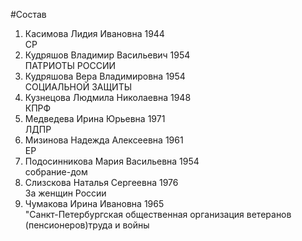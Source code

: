 #Состав
1. Касимова Лидия Ивановна 1944   
    СР
2. Кудряшов Владимир Васильевич 1954   
    ПАТРИОТЫ РОССИИ
3. Кудряшова Вера Владимировна 1954   
    СОЦИАЛЬНОЙ ЗАЩИТЫ
4. Кузнецова Людмила Николаевна 1948   
    КПРФ
5. Медведева Ирина Юрьевна 1971   
    ЛДПР
6. Мизинова Надежда Алексеевна 1961   
    ЕР
7. Подосинникова Мария Васильевна 1954   
    собрание-дом
8. Слизскова Наталья Сергеевна 1976   
    За женщин России
9. Чумакова Ирина Ивановна 1965   
    "Санкт-Петербургская общественная организация ветеранов (пенсионеров)труда и войны
